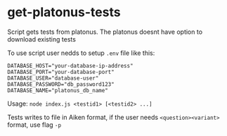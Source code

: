 # get-platonus-tests

Script gets tests from platonus. The platonus doesnt have option to download existing tests

To use script user nedds to setup `.env` file like this:

```
DATABASE_HOST="your-database-ip-address"
DATABASE_PORT="your-database-port"
DATABASE_USER="database-user"
DATABASE_PASSWORD="db_password123"
DATABASE_NAME="platonus_db_name"
```

Usage:
`node index.js <testid1> [<testid2> ...]`

Tests writes to file in Aiken format, if the user needs `<question><variant>` format, use flag `-p`
